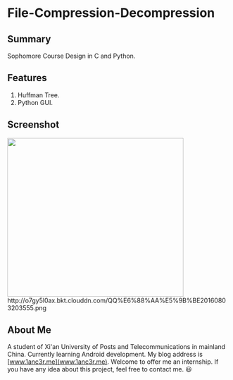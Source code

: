 # File-Compression-Decompression
## Summary
Sophomore Course Design in C and Python.

## Features
1. Huffman Tree.
2. Python GUI.

## Screenshot
<img src="http://o7gy5l0ax.bkt.clouddn.com/QQ%E6%88%AA%E5%9B%BE20160803203555.png" width = "400" height = "360" alt=""/>
http://o7gy5l0ax.bkt.clouddn.com/QQ%E6%88%AA%E5%9B%BE20160803203555.png

## About Me
A student of Xi'an University of Posts and Telecommunications in mainland China. Currently learning Android development.
My blog address is [www.1anc3r.me](www.1anc3r.me). Welcome to offer me an internship. If you have any idea about this project, feel free to contact me. :smiley:
